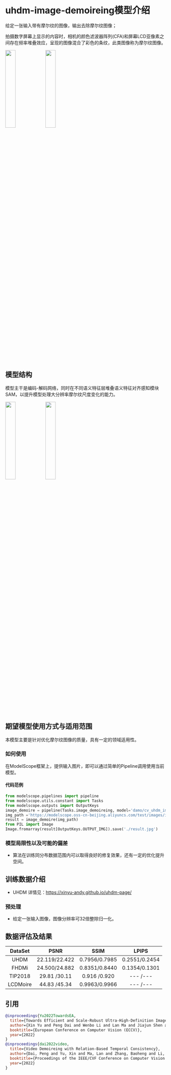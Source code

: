 
# uhdm-image-demoireing模型介绍
给定一张输入带有摩尔纹的图像，输出去除摩尔纹图像；

拍摄数字屏幕上显示的内容时，相机的颜色滤波器阵列(CFA)和屏幕LCD亚像素之间存在频率堆叠效应，呈现的图像混合了彩色的条纹，此类图像称为摩尔纹图像。

<img src=resources/test_moire_0.jpg width=25% /><img src=resources/test_moire_0_demoire.jpg width=25% />

## 模型结构
模型主干是编码-解码网络，同时在不同语义特征层堆叠语义特征对齐感知模块SAM，以提升模型处理大分辨率摩尔纹尺度变化的能力。

<img src=resources/esdnet.jpg width=25% /><img src=resources/esdnet_cmp.jpg width=25% />


## 期望模型使用方式与适用范围
本模型主要是针对优化摩尔纹图像的质量，具有一定的领域适用性。

### 如何使用
在ModelScope框架上，提供输入图片，即可以通过简单的Pipeline调用使用当前模型。

#### 代码范例
```python
from modelscope.pipelines import pipeline
from modelscope.utils.constant import Tasks
from modelscope.outputs import OutputKeys
image_demoire = pipeline(Tasks.image_demoireing, model='damo/cv_uhdm_image-demoireing')
img_path ='https://modelscope.oss-cn-beijing.aliyuncs.com/test/images/image_moire.jpg'
result = image_demoire(img_path)
from PIL import Image
Image.fromarray(result[OutputKeys.OUTPUT_IMG]).save('./result.jpg')
```
### 模型局限性以及可能的偏差
- 算法在训练同分布数据范围内可以取得良好的修复效果，还有一定的优化提升空间。
## 训练数据介绍
- UHDM
  详情见：https://xinyu-andy.github.io/uhdm-page/
### 预处理
- 给定一张输入图像，图像分辨率可32倍整除归一化。
## 数据评估及结果
| DataSet  |     PSNR         |  SSIM           |      LPIPS       |
|:--------:|:----------------:|:---------------:|:----------------:|
| UHDM     | 22.119/22.422    |  0.7956/0.7985  |   0.2551/0.2454  |
| FHDMi    | 24.500/24.882    |  0.8351/0.8440  |   0.1354/0.1301  |   
| TIP2018  | 29.81 /30.11     |  0.916 /0.920   |   --- /---       |  
| LCDMoire | 44.83 /45.34     |  0.9963/0.9966  |   --- /---       |
## 引用
```BibTeX
@inproceedings{Yu2022TowardsEA,
  title={Towards Efficient and Scale-Robust Ultra-High-Definition Image Demoireing},
  author={Xin Yu and Peng Dai and Wenbo Li and Lan Ma and Jiajun Shen and Jia Li and Xiaojuan Qi},
  booktitle={European Conference on Computer Vision (ECCV)},
  year={2022}
}
@inproceedings{dai2022video,
  title={Video Demoireing with Relation-Based Temporal Consistency},
  author={Dai, Peng and Yu, Xin and Ma, Lan and Zhang, Baoheng and Li, Jia and Li, Wenbo and Shen, Jiajun and Qi, Xiaojuan},
  booktitle={Proceedings of the IEEE/CVF Conference on Computer Vision and Pattern Recognition},
  year={2022}
}
```
